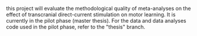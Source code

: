 this project will evaluate the methodological quality of meta-analyses on the effect of transcranial direct-current stimulation on motor learning. It is currently in the pilot phase (master thesis). For the data and data analyses code used in the pilot phase, refer to the "thesis" branch. 
